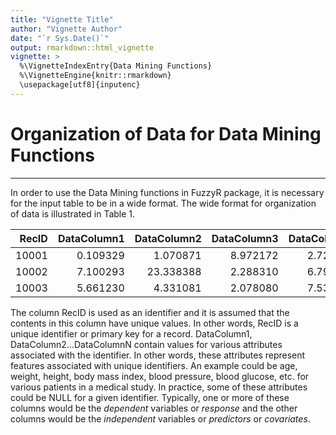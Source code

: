 ```yaml
---
title: "Vignette Title"
author: "Vignette Author"
date: "`r Sys.Date()`"
output: rmarkdown::html_vignette
vignette: >
  %\VignetteIndexEntry{Data Mining Functions}
  %\VignetteEngine{knitr::rmarkdown}
  \usepackage[utf8]{inputenc}
---
```


# Organization of Data for Data Mining Functions
--------

In order to use the Data Mining functions in FuzzyR package, it is necessary for the input table to be in a wide format. The wide format for organization of data is illustrated in Table 1.


|RecID | DataColumn1 | DataColumn2 | DataColumn3 | DataColumn4 | ... | DataColumnN |
|------:|---------:|----------:|---------:|---------:|----:|---------:|
| 10001 | 0.109329 | 1.070871  | 8.972172 | 2.729732 | ... | 9.286801 |
| 10002 | 7.100293 | 23.338388 | 2.288310 | 6.793121 | ... | 2.682328 |
| 10003 | 5.661230 | 4.331081  | 2.078080 | 7.532731 | ... | 3.790279 |

The column RecID is used as an identifier and it is assumed that the contents in this column have unique values. In other words,
RecID is a unique identifier or primary key for a record. DataColumn1, DataColumn2...DataColumnN contain values for various attributes
associated with the identifier. In other words, these attributes represent features associated with unique identifiers. An
example could be age, weight, height, body mass index, blood pressure, blood glucose, etc. for various patients in a medical
study. In practice, some of these attributes could be NULL for a given identifier. Typically, one or more of these columns would be the *dependent* variables or *response* and the other columns would be the *independent* variables or *predictors* or *covariates*.
